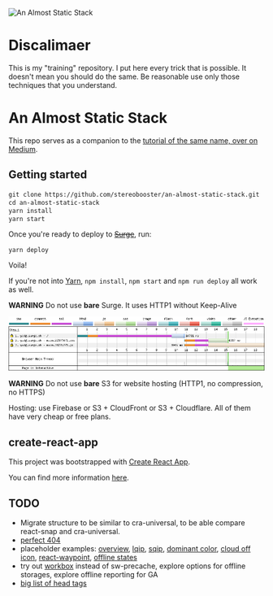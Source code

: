 ![An Almost Static Stack](https://i.imgur.com/NStGYap.jpg)

# Discalimaer

This is my "training" repository. I put here every trick that is possible. It doesn't mean you should do the same. Be reasonable use only those techniques that you understand.

# An Almost Static Stack

This repo serves as a companion to the [tutorial of the same name, over on Medium](https://medium.com/superhighfives/).

## Getting started

``` shell
git clone https://github.com/stereobooster/an-almost-static-stack.git
cd an-almost-static-stack
yarn install
yarn start
```

Once you're ready to deploy to ~~[Surge](https://surge.sh)~~, run:

``` shell
yarn deploy
```

Voila!

If you're not into [Yarn](https://yarnpkg.com/), `npm install`, `npm start` and `npm run deploy` all work as well.

**WARNING** Do not use **bare** Surge. It uses HTTP1 without Keep-Alive

![Surge waterfall](/images/surge-waterfall.png)

**WARNING** Do not use **bare** S3 for website hosting (HTTP1, no compression, no HTTPS)

Hosting: use Firebase or S3 + CloudFront or S3 + Cloudflare. All of them have very cheap or free plans.

## create-react-app

This project was bootstrapped with [Create React App](https://github.com/facebookincubator/create-react-app).

You can find more information [here](https://github.com/facebookincubator/create-react-app/blob/master/packages/react-scripts/template/README.md).

## TODO

- Migrate structure to be similar to cra-universal, to be able compare react-snap and cra-universal.
- [perfect 404](https://alistapart.com/article/perfect404)
- placeholder examples: [overview](https://medium.freecodecamp.org/using-svg-as-placeholders-more-image-loading-techniques-bed1b810ab2c), [lqip](https://github.com/zouhir/lqip), [sqip](https://github.com/technopagan/sqip), [dominant color](https://github.com/lokesh/color-thief), [cloud off icon](https://material.io/icons/#ic_cloud_off), [react-waypoint](https://github.com/brigade/react-waypoint), [offline states](https://material.io/guidelines/patterns/offline-states.html)
- try out [workbox](https://github.com/GoogleChrome/workbox) instead of sw-precache, explore options for offline storages, explore offline reporting for GA
- [big list of head tags](https://github.com/joshbuchea/HEAD)
